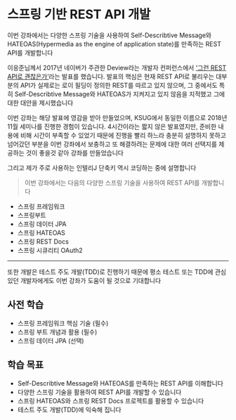 # 스프링 기반 REST API 개발
이번 강좌에서는 다양한 스프링 기술을 사용하여 Self-Describtive Message와 HATEOAS(Hypermedia as the engine of application state)를 만족하는 REST API를 개발합니다  

이응준님께서 2017년 네이버가 주관한 Deview라는 개발자 컨퍼런스에서 ['그런 REST API로 괜찮은가​’](https://deview.kr/2017/schedule/212?lang=ko)라는 발표를 했습니다. 발표의 핵심은 현재 REST API로 불리우는 대부분의 API가 실제로는 로이 필딩이 정의한 REST를 따르고 있지 않으며, 그 중에서도 특히 Self-Describtive Message와 HATEOAS가 지켜지고 있지 않음을 지적했고 그에 대한 대안을 제시했습니다  

이번 강좌는 해당 발표에 영감을 받아 만들었으며, KSUG에서 동일한 이름으로 2018년 11월 세미나를 진행한 경험이 있습니다. 4시간이라는 짧지 않은 발표였지만, 준비한 내용에 비해 시간이 부족할 수 있었기 때문에 진행을 빨리 하느라 충분히 설명하지 못하고 넘어갔던 부분을 이번 강좌에서 보충하고 또 해결하려는 문제에 대한 여러 선택지를 제공하는 것이 좋을것 같아 강좌를 만들었습니다  
  
그리고 제가 주로 사용하는 인텔리J 단축키 역시 코딩하는 중에 설명합니다  

> 이번 강좌에서는 다음의 다양한 스프링 기술을 사용하여 REST API를 개발합니다  
- 스프링 프레임워크
- 스프링부트
- 스프링 데이터 JPA
- 스프링 HATEOAS
- 스프링 REST Docs
- 스프링 시큐리티 OAuth2
--------------
또한 개발은 테스트 주도 개발(TDD)로 진행하기 때문에 평소 테스트 또는 TDD에 관심있던 개발자에게도 이번 강좌가 도움이 될 것으로 기대합니다  
## 사전 학습
- 스프링 프레임워크 핵심 기술 (필수)
- 스프링 부트 개념과 활용 (필수)
- 스프링 데이터 JPA (선택)
## 학습 목표
- Self-Describtive Message와 HATEOAS를 만족하는 REST API를 이해합니다
- 다양한 스프링 기술을 활용하여 REST API를 개발할 수 있습니다
- 스프링 HATEOAS와 스프링 REST Docs 프로젝트를 활용할 수 있습니다
- 테스트 주도 개발(TDD)에 익숙해 집니다